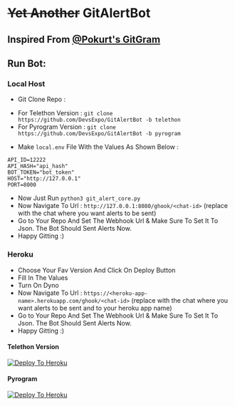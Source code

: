 # ~~Yet Another~~ GitAlertBot

## Inspired From [@Pokurt's GitGram](https://github.com/pokurt/GitGram/)

## Run Bot: 
### Local Host

* Git Clone Repo :
- For Telethon Version : `git clone https://github.com/DevsExpo/GitAlertBot -b telethon`
- For Pyrogram Version : `git clone https://github.com/DevsExpo/GitAlertBot -b pyrogram`
* Make `local.env` File With the Values As Shown Below : 
```
API_ID=12222
API_HASH="api_hash"
BOT_TOKEN="bot_token"
HOST="http://127.0.0.1"
PORT=8000
```
* Now Just Run `python3 git_alert_core.py`
* Now Navigate To Url : `http://127.0.0.1:8080/ghook/<chat-id>` (replace <chat-id> with the chat where you want alerts to be sent)
* Go to Your Repo And Set The Webhook Url & Make Sure To Set It To Json. The Bot Should Sent Alerts Now.
* Happy Gitting :)

### Heroku
* Choose Your Fav Version And Click On Deploy Button
* Fill In The Values 
* Turn On Dyno
* Now Navigate To Url : `https://<heroku-app-name>.herokuapp.com/ghook/<chat-id>` (replace <chat-id> with the chat where you want alerts to be sent and <heroku-app-name> to your heroku app name)
* Go to Your Repo And Set The Webhook Url & Make Sure To Set It To Json. The Bot Should Sent Alerts Now.
* Happy Gitting :)
#### Telethon Version 

[![Deploy To Heroku](https://www.herokucdn.com/deploy/button.svg)](https://heroku.com/deploy?template=https://github.com/DevsExpo/GitAlertBot)

#### Pyrogram
[![Deploy To Heroku](https://www.herokucdn.com/deploy/button.svg)](https://heroku.com/deploy?template=https://github.com/DevsExpo/GitAlertBot/blob/pyrogram)
